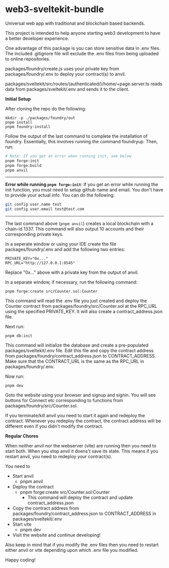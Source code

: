 # web3-sveltekit-bundle
Universal web app with traditional and blockchain based backends.

This project is intended to help anyone starting web3 development to have a better developer experience.

One advantage of this package is you can store sensitive data in .env files. The included .gitignore file will exclude the .env files from being uploaded to online repositories.

packages/foundry/create.js uses your private key from packages/foundry/.env to deploy your contract(s) to anvil.

packages/sveltekit/src/routes/\(authenticated/\)/home/+page.server.ts reads data from packages/sveltekit/.env and sends it to the client.

**Initial Setup**

After cloning the repo do the following:

```
mkdir -p ./packages/foundry/out
pnpm install
pnpm foundry:install
```

Follow the output of the last command to complete the installation of foundry. Essentially, this involves running the command foundryup. Then, run:

```bash
# Note: If you get an error when running init, see below.
pnpm forge:init
pnpm forge:build
pnpm anvil
```
---
**Error while running `pnpm forge:init`**: If you get an error while running the init function, you must need to setup github name and email. You don't have to provide your actual info. You can do the following:

```bash
git config user.name test
git config user.email test@test.com
```
---

The last command above (`pnpm anvil`) creates a local blockchain with a chain-id 1337. This command will also output 10 accounts and their corresponding private keys. 

In a seperate window or using your IDE create the file packages/foundry/.env and add the following two entries:

```
PRIVATE_KEY="0x..."
RPC_URL="http://127.0.0.1:8545"
```

Replace "0x..." above with a private key from the output of anvil.

In a separate window, if necessary, run the following command:

```
pnpm forge:create src/Counter.sol:Counter
```

This command will read the .env file you just created and deploy the Counter contract from packages/foundry/src/Counter.sol at the RPC_URL using the specified PRIVATE_KEY. It will also create a contract_address.json file. 

Next run:

```
pnpm db:init
```

This command will initialize the database and create a pre-populated packages/sveltekit/.env file. Edit this file and copy the contract address from packages/foundry/contract_address.json to CONTRACT_ADDRESS. Make sure that the CONTRACT_URL is the same as the RPC_URL in packages/foundry/.env.

Now run:

```
pnpm dev
```

Goto the website using your browser and signup and signin. You will see buttons for Connect etc corresponding to functions from packages/foundry/src/Counter.sol.

If you terminate/kill anvil you need to start it again and redeploy the contract. Whenever you redeploy the contract, the contract address will be different even if you didn't modify the contract.

**Regular Chores**

When neither anvil nor the webserver (vite) are running then you need to start both. When you stop anvil it doens't save its state. This means if you restart anvil, you need to redeploy your contract(s).

You need to
 - Start anvil
    - pnpm anvil
 - Deploy the contract
    - pnpm forge:create src/Counter.sol:Counter
        - This command will deploy the contract and update contract_address.json
 - Copy the contract address from packages/foundry/contract_address.json to CONTRACT_ADDRESS in packages/sveltekit/.env
 - Start vite
    - pnpm dev
 - Visit the website and continue developing!

Also keep in mind that if you modify the .env files then you need to restart either anvil or vite depending upon which .env file you modified.

Happy coding!
